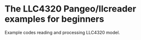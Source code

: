 # The LLC4320 Pangeo/llcreader examples for beginners

Example codes reading and processing LLC4320 model.
